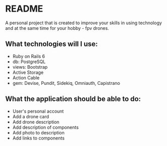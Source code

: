 # README

A personal project that is created to improve your skills in using technology and at the same time for your hobby - fpv drones.

## What technologies will I use:

- Ruby on Rails 6
- db: PostgreSQL
- views: Bootstrap
- Active Storage
- Action Cable
- gem: Devise, Pundit, Sidekiq, Omniauth, Capistrano

## What the application should be able to do:
- User's personal account
- Add a drone card
- Add drone description
- Add description of components
- Add photo to description
- Add links to components
